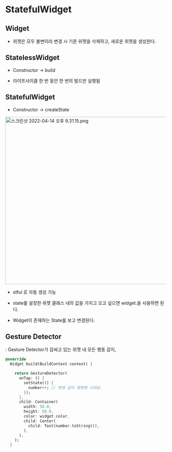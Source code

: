 # StatefulWidget

## Widget

* 위젯은 모두 불변이라 변경 시 기존 위젯을 삭제하고, 새로운 위젯을 생성한다.



## StatelessWidget

* Constructor -> build

* 라이프사이클 한 번 동안 한 번의 빌드만 실행됨



## StatefulWidget

* Constructor -> createState

<img title="" src="file:///var/folders/lf/rtm5_zvx4612t2g0hlkznr7m0000gn/T/TemporaryItems/NSIRD_screencaptureui_72iVoE/스크린샷%202022-04-14%20오후%209.31.15.png" alt="스크린샷 2022-04-14 오후 9.31.15.png" width="522">

* stful 로 자동 생성 가능

* state를 설정한 위젯 클래스 내의 값을 가지고 오고 싶으면 widget.을 사용하면 된다.

* Widget이 존재하는 State를 보고 변경된다.





## Gesture Detector

: Gesture Detector가 감싸고 있는 위젯 내 모든 행동 감지,

```dart
@override
  Widget build(BuildContext context) {

    return GestureDetector(
      onTap: () {
        setState(() {
          number++; // 변경 값이 화면에 나타남.
        });
      },
      child: Container(
        width: 50.0,
        height: 50.0,
        color: widget.color,
        child: Center(
          child: Text(number.toString()),
        ),
      ),
    );
  }
```


